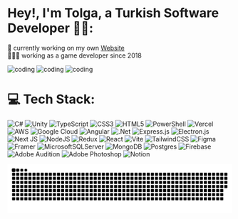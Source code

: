 # Hey!, I'm Tolga, a Turkish Software Developer 👋🏼:
🛜 currently working on my own [Website](https://tolgadurman.com)
<br>👨🏼‍💻 working as a game developer since 2018

<div style="">
  <picture>
    <img alt="coding" src="https://media.giphy.com/media/IpeYSEZshTefe/giphy.gif?cid=ecf05e47xs44iwbs9lm40sokhr75wejgmpmbrzx10uiisodv&ep=v1_gifs_search&rid=giphy.gif&ct=g" height="200px" />
  </picture>
  <picture>
    <img alt="coding" src="https://media.giphy.com/media/v1.Y2lkPTc5MGI3NjExMWQ2dmF3N3I4c3dxMTZxdm44OGtpdGUyZXV6dWp0anVrMnl4MDQ5diZlcD12MV9naWZzX3NlYXJjaCZjdD1n/26BGIqWh2R1fi6JDa/giphy.gif" height="200px" />
  </picture>
  <picture>
    <img alt="coding" src="https://media.giphy.com/media/v1.Y2lkPTc5MGI3NjExc2RxamRxdWc2OGc2dWs2MnJzcTR4NnF0ODFka2VsZXNhdjgwOWEweCZlcD12MV9naWZzX3NlYXJjaCZjdD1n/DBW3BniaWrFo4/giphy.gif" height="200px" />
  </picture>
</div>
  


# 💻 Tech Stack:
![C#](https://img.shields.io/badge/c%23-%23239120.svg?style=for-the-badge&logo=csharp&logoColor=white) 
![Unity](https://img.shields.io/badge/unity.svg?style=for-the-badge&logo=csharp&logoColor=white) 
![TypeScript](https://img.shields.io/badge/typescript-%23007ACC.svg?style=for-the-badge&logo=typescript&logoColor=white) 
![CSS3](https://img.shields.io/badge/css3-%231572B6.svg?style=for-the-badge&logo=css3&logoColor=white) 
![HTML5](https://img.shields.io/badge/html5-%23E34F26.svg?style=for-the-badge&logo=html5&logoColor=white) 
![PowerShell](https://img.shields.io/badge/PowerShell-%235391FE.svg?style=for-the-badge&logo=powershell&logoColor=white) 
![Vercel](https://img.shields.io/badge/vercel-%23000000.svg?style=for-the-badge&logo=vercel&logoColor=white) 
![AWS](https://img.shields.io/badge/AWS-%23FF9900.svg?style=for-the-badge&logo=amazon-aws&logoColor=white) 
![Google Cloud](https://img.shields.io/badge/GoogleCloud-%234285F4.svg?style=for-the-badge&logo=google-cloud&logoColor=white) 
![Angular](https://img.shields.io/badge/angular-%23DD0031.svg?style=for-the-badge&logo=angular&logoColor=white) 
![.Net](https://img.shields.io/badge/.NET-5C2D91?style=for-the-badge&logo=.net&logoColor=white) 
![Express.js](https://img.shields.io/badge/express.js-%23404d59.svg?style=for-the-badge&logo=express&logoColor=%2361DAFB) 
![Electron.js](https://img.shields.io/badge/Electron-191970?style=for-the-badge&logo=Electron&logoColor=white) 
![Next JS](https://img.shields.io/badge/Next-black?style=for-the-badge&logo=next.js&logoColor=white) 
![NodeJS](https://img.shields.io/badge/node.js-6DA55F?style=for-the-badge&logo=node.js&logoColor=white) 
![Redux](https://img.shields.io/badge/redux-%23593d88.svg?style=for-the-badge&logo=redux&logoColor=white) 
![React](https://img.shields.io/badge/react-%2320232a.svg?style=for-the-badge&logo=react&logoColor=%2361DAFB) 
![Vite](https://img.shields.io/badge/vite-%23646CFF.svg?style=for-the-badge&logo=vite&logoColor=white) 
![TailwindCSS](https://img.shields.io/badge/tailwindcss-%2338B2AC.svg?style=for-the-badge&logo=tailwind-css&logoColor=white) 
![Figma](https://img.shields.io/badge/figma-%23F24E1E.svg?style=for-the-badge&logo=figma&logoColor=white) 
![Framer](https://img.shields.io/badge/Framer-black?style=for-the-badge&logo=framer&logoColor=blue) 
![MicrosoftSQLServer](https://img.shields.io/badge/Microsoft%20SQL%20Server-CC2927?style=for-the-badge&logo=microsoft%20sql%20server&logoColor=white) 
![MongoDB](https://img.shields.io/badge/MongoDB-%234ea94b.svg?style=for-the-badge&logo=mongodb&logoColor=white) 
![Postgres](https://img.shields.io/badge/postgres-%23316192.svg?style=for-the-badge&logo=postgresql&logoColor=white) 
![Firebase](https://img.shields.io/badge/Firebase-039BE5?style=for-the-badge&logo=Firebase&logoColor=white) 
![Adobe Audition](https://img.shields.io/badge/Adobe%20Audition-9999FF.svg?style=for-the-badge&logo=Adobe%20Audition&logoColor=white) 
![Adobe Photoshop](https://img.shields.io/badge/adobe%20photoshop-%2331A8FF.svg?style=for-the-badge&logo=adobe%20photoshop&logoColor=white) 
![Notion](https://img.shields.io/badge/Notion-%23000000.svg?style=for-the-badge&logo=notion&logoColor=white)

<picture>
  <source media="(prefers-color-scheme: dark)" srcset="https://raw.githubusercontent.com/tolgadurman/tolgadurman/output/github-snake-dark.svg" />
  <source media="(prefers-color-scheme: light)" srcset="https://raw.githubusercontent.com/tolgadurman/tolgadurman/output/github-snake.svg" />
  <img alt="github-snake" src="https://raw.githubusercontent.com/tolgadurman/tolgadurman/output/github-snake.svg" />
</picture>
